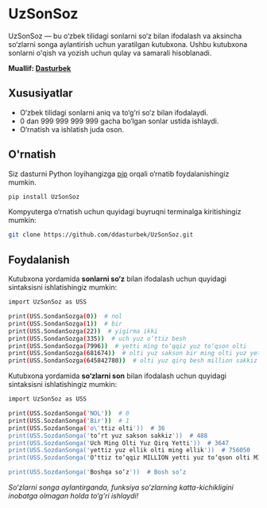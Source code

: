 # UzSonSoz

UzSonSoz — bu o‘zbek tilidagi sonlarni so‘z bilan ifodalash va aksincha so‘zlarni songa aylantirish uchun yaratilgan kutubxona. Ushbu kutubxona sonlarni o'qish va yozish uchun qulay va samarali hisoblanadi.

**Muallif: [Dasturbek](https://github.com/ddasturbek)**

## Xususiyatlar

* O‘zbek tilidagi sonlarni aniq va to‘g‘ri so‘z bilan ifodalaydi.
* 0 dan 999 999 999 999 gacha bo‘lgan sonlar ustida ishlaydi.
* O‘rnatish va ishlatish juda oson.

## O'rnatish

Siz dasturni Python loyihangizga [pip](https://pypi.org/project/UzSonSoz) orqali o‘rnatib foydalanishingiz mumkin.

```bash
pip install UzSonSoz
```

Kompyuterga o‘rnatish uchun quyidagi buyruqni terminalga kiritishingiz mumkin:

```bash
git clone https://github.com/ddasturbek/UzSonSoz.git
```

## Foydalanish

Kutubxona yordamida **sonlarni so‘z** bilan ifodalash uchun quyidagi sintaksisni ishlatishingiz mumkin:

```bash
import UzSonSoz as USS

print(USS.SondanSozga(0))  # nol
print(USS.SondanSozga(1))  # bir
print(USS.SondanSozga(22))  # yigirma ikki
print(USS.SondanSozga(335))  # uch yuz o‘ttiz besh
print(USS.SondanSozga(7996))  # yetti ming to‘qqiz yuz to‘qson olti
print(USS.SondanSozga(681674))  # olti yuz sakson bir ming olti yuz yetmish to‘rt
print(USS.SondanSozga(645842780))  # olti yuz qirq besh million sakkiz yuz qirq ikki ming yetti yuz sakson
```

Kutubxona yordamida **so‘zlarni son** bilan ifodalash uchun quyidagi sintaksisni ishlatishingiz mumkin:

```bash
import UzSonSoz as USS

print(USS.SozdanSonga('NOL'))  # 0
print(USS.SozdanSonga('Bir'))  # 1
print(USS.SozdanSonga('o\'ttiz olti'))  # 36
print(USS.SozdanSonga('to‘rt yuz sakson sakkiz'))  # 488
print(USS.SozdanSonga('Uch Ming Olti Yuz Qirq Yetti'))  # 3647
print(USS.SozdanSonga('yettiz yuz ellik olti ming ellik'))  # 756050
print(USS.SozdanSonga('O‘ttiz to‘qqiz MILLION yetti yuz to‘qson olti MING bir YUZ ellik bir'))  # 39796151

print(USS.SozdanSonga('Boshqa so‘z'))  # Bosh so‘z
```

*So‘zlarni songa aylantirganda, funksiya so‘zlarning katta-kichikligini inobatga olmagan holda to‘g‘ri ishlaydi!*
